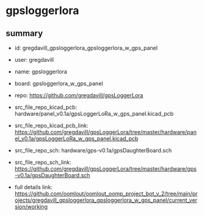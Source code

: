 # gpsloggerlora
 
## summary 
* id: gregdavill_gpsloggerlora_gpsloggerlora_w_gps_panel
* user: gregdavill
* name: gpsloggerlora
* board: gpsloggerlora_w_gps_panel
* repo: https://github.com/gregdavill/gpsLoggerLora
* src_file_repo_kicad_pcb: hardware/panel_v0.1a/gpsLoggerLoRa_w_gps_panel.kicad_pcb
* src_file_repo_kicad_pcb_link: https://github.com/gregdavill/gpsLoggerLora/tree/master/hardware/panel_v0.1a/gpsLoggerLoRa_w_gps_panel.kicad_pcb


* src_file_repo_sch: hardware/gps-v0.1a/gpsDaughterBoard.sch
* src_file_repo_sch_link: https://github.com/gregdavill/gpsLoggerLora/tree/master/hardware/gps-v0.1a/gpsDaughterBoard.sch
* full details link: https://github.com/oomlout/oomlout_oomp_project_bot_v_2/tree/main/projects/gregdavill_gpsloggerlora_gpsloggerlora_w_gps_panel/current_version/working  






